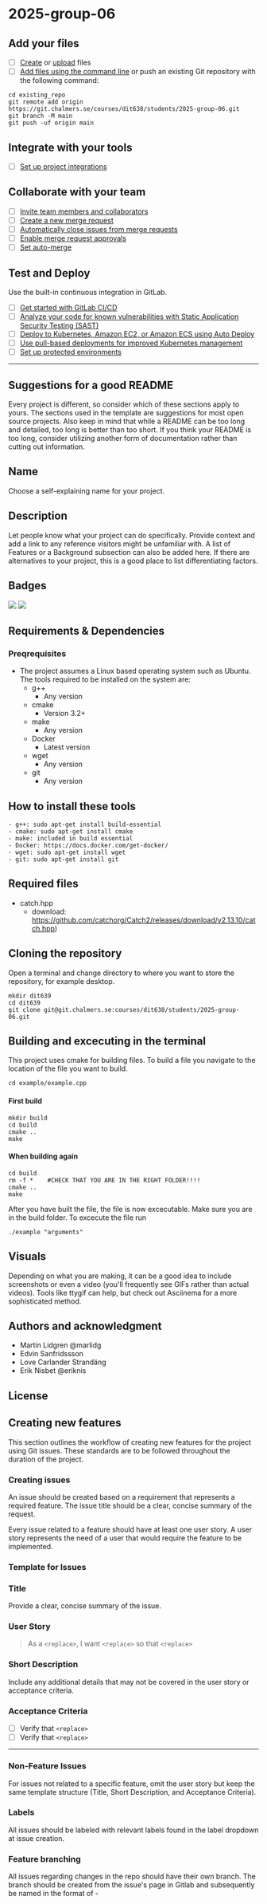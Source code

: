 # 2025-group-06

## Add your files

- [ ] [Create](https://docs.gitlab.com/ee/user/project/repository/web_editor.html#create-a-file) or [upload](https://docs.gitlab.com/ee/user/project/repository/web_editor.html#upload-a-file) files
- [ ] [Add files using the command line](https://docs.gitlab.com/ee/gitlab-basics/add-file.html#add-a-file-using-the-command-line) or push an existing Git repository with the following command:

```
cd existing_repo
git remote add origin https://git.chalmers.se/courses/dit638/students/2025-group-06.git
git branch -M main
git push -uf origin main
```

## Integrate with your tools

- [ ] [Set up project integrations](https://git.chalmers.se/courses/dit638/students/2025-group-06/-/settings/integrations)

## Collaborate with your team

- [ ] [Invite team members and collaborators](https://docs.gitlab.com/ee/user/project/members/)
- [ ] [Create a new merge request](https://docs.gitlab.com/ee/user/project/merge_requests/creating_merge_requests.html)
- [ ] [Automatically close issues from merge requests](https://docs.gitlab.com/ee/user/project/issues/managing_issues.html#closing-issues-automatically)
- [ ] [Enable merge request approvals](https://docs.gitlab.com/ee/user/project/merge_requests/approvals/)
- [ ] [Set auto-merge](https://docs.gitlab.com/ee/user/project/merge_requests/merge_when_pipeline_succeeds.html)

## Test and Deploy

Use the built-in continuous integration in GitLab.

- [ ] [Get started with GitLab CI/CD](https://docs.gitlab.com/ee/ci/quick_start/)
- [ ] [Analyze your code for known vulnerabilities with Static Application Security Testing (SAST)](https://docs.gitlab.com/ee/user/application_security/sast/)
- [ ] [Deploy to Kubernetes, Amazon EC2, or Amazon ECS using Auto Deploy](https://docs.gitlab.com/ee/topics/autodevops/requirements.html)
- [ ] [Use pull-based deployments for improved Kubernetes management](https://docs.gitlab.com/ee/user/clusters/agent/)
- [ ] [Set up protected environments](https://docs.gitlab.com/ee/ci/environments/protected_environments.html)

***

## Suggestions for a good README

Every project is different, so consider which of these sections apply to yours. The sections used in the template are suggestions for most open source projects. Also keep in mind that while a README can be too long and detailed, too long is better than too short. If you think your README is too long, consider utilizing another form of documentation rather than cutting out information.

## Name
Choose a self-explaining name for your project.

## Description
Let people know what your project can do specifically. Provide context and add a link to any reference visitors might be unfamiliar with. A list of Features or a Background subsection can also be added here. If there are alternatives to your project, this is a good place to list differentiating factors.

## Badges
<img src="https://git.chalmers.se/courses/dit638/students/2025-group-06/badges/main/pipeline.svg?style=flat">
<img src="https://git.chalmers.se/courses/dit638/students/2025-group-06/-/badges/release.svg?style=flat">

## Requirements & Dependencies

### Preqrequisites
- The project assumes a Linux based operating system such as Ubuntu. 
The tools required to be installed on the system are:
    - g++ 
        - Any version
    - cmake
        - Version 3.2+
    - make
        - Any version
    - Docker
        - Latest version
    - wget
        - Any version
    - git
        - Any version

## How to install these tools
    - g++: sudo apt-get install build-essential
    - cmake: sudo apt-get install cmake
    - make: included in build essential
    - Docker: https://docs.docker.com/get-docker/
    - wget: sudo apt-get install wget
    - git: sudo apt-get install git
## Required files
* catch.hpp
    - download: https://github.com/catchorg/Catch2/releases/download/v2.13.10/catch.hpp)


## Cloning the repository
Open a terminal and change directory to where you want to store the repository, for example desktop.
```
mkdir dit639
cd dit639
git clone git@git.chalmers.se:courses/dit638/students/2025-group-06.git
```
## Building and excecuting in the terminal
This project uses cmake for building files. To build a file you navigate to the location of the file you want to build.
```
cd example/example.cpp
```

#### First build

```
mkdir build
cd build
cmake ..
make
```

#### When building again

```
cd build
rm -f *    #CHECK THAT YOU ARE IN THE RIGHT FOLDER!!!!
cmake ..
make
```

After you have built the file, the file is now excecutable. Make sure you are in the build folder. To excecute the file run

```
./example "arguments" 
```



## Visuals
Depending on what you are making, it can be a good idea to include screenshots or even a video (you'll frequently see GIFs rather than actual videos). Tools like ttygif can help, but check out Asciinema for a more sophisticated method.





## Authors and acknowledgment
- Martin Lidgren @marlidg
- Edvin Sanfridssson 
- Love Carlander Strandäng
- Erik Nisbet @eriknis

## License

## Creating new features

This section outlines the workflow of creating new features for the project using Git issues. These standards are to be followed throughout the duration of the project.

### Creating issues

An issue should be created based on a requirement that represents a required feature. The issue title should be a clear, concise summary of the request.

Every issue related to a feature should have at least one user story. A user story represents the need of a user that would require the feature to be implemented.

### Template for Issues

### Title

Provide a clear, concise summary of the issue.

### User Story

> As a `<replace>`, I want `<replace>` so that `<replace>`

### Short Description

Include any additional details that may not be covered in the user story or acceptance criteria.

### Acceptance Criteria

- [ ] Verify that `<replace>`
- [ ] Verify that `<replace>`

---

### Non-Feature Issues

For issues not related to a specific feature, omit the user story but keep the same template structure (Title, Short Description, and Acceptance Criteria).

### Labels

All issues should be labeled with relevant labels found in the label dropdown at issue creation.

### Feature branching

All issues regarding changes in the repo should have their own branch. The branch should be created from the issue's page in Gitlab and subsequently be named
in the format of <issue-name>-<title>.

## Fixing unexpected behavior in existing features

When working on unexpected behaviour or 'bugs', the same standard as feature development is in place. That includes, issue creation, 'feature branching' and labelling the issues correctly. Making sure the description of the unexpected behavior is clear in the issue description.
Useful labels can be 'bug' or 'refactor' depending on what work is needed.

## Commit messages

This section outlines the standard praxis for commits in the project. The aim of the chapter is to give a clear modus operandi for any developer contributing.

### Atomic Commits

- Commits should represent a single logical change
- Break larger changes into smaller commits for easier understandability
- Commit related changes meaning avoid grouping unrelated changes into the same commit

### Write Clear Commit Messages

- Start each commit with a # for the issue it relates to
- Each commit shall use imperative mood (e.g "Add feature", **NOT** "Added feature")
- Describe changes concisely and precisely ("Add.." related to adding, "Refactor..." related to refactoring etc.)

### Avoid committing Unnecessary Files

- Includes developer environment files, build files etc.

### Security Practice

- Don't commit sensitive information such as passwords, network ID's or personal data

### **Commit Message Template:**

**Git commit -m “\<#issue-number\> - \<TITLE\>” -m “More detailed description”**

* **`<#issue-number>`**: The issue the commit is connected to.
* **`<TITLE>`**: In your head, think: “If I commit this, it will...” and complete the sentence with the title. This should be a concise summary of the change.
* **`More detailed description`**: Use the second **`-m`** option to provide a detailed description if necessary.

## Merge requests & code review

This page contains the guidelines for merge requests in the StuWi project repo. The aim of the page is to give a clear conduct for both developers creating merge requests and reviewing merge requests.

### Creating Merge Requests

Merge requests are to be created once the issue/issues it resolves have been fully implemented according to their acceptance criteria. Merge requests are required when merging from a feature branch to the main branch. When creating a request, choose the standard project template as such:

---

**Description** <br />  
`_Description about the merge. what it affects and what you have done_`

**Related issue**   
Closes issue #X 

**Authors & Co-Authors** <br />
_Authors_

---

Once the correct details have been filled out, assign yourself as the responsible for the request and a project member who have not made a commit in the merge request as the reviewer.

### Reviewing Merge Requests

As the reviewer of a merge request, your job is to review the changes made and make sure they adhere to the following:

- Implements the correct features
- Satisfies all the acceptance criteria
- Maintains high code quality
- Check for any potential bugs

**Feedback**

After reviewing, comment on the merge request with feedback. Communication should remain respectful, clear and constructive. When the request responsible have addressed the feedback with potential additional changes, review the new changes and approve the merge request if everything is in order.


### Merging with target branch

Before merging with the target branch, all merge conflicts are to be resolved locally and approval from the reviewer need to have been granted. As a general practice upon merge, the source branch should be closed. Exercise your own judgement on whether the source branch should be kept or deleted.